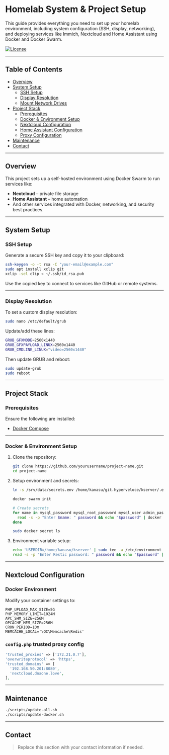 
# Homelab System & Project Setup

This guide provides everything you need to set up your homelab environment, including system configuration (SSH, display, networking), and deploying services like Immich, Nextcloud and Home Assistant using Docker and Docker Swarm.

[![License](https://img.shields.io/badge/license-MIT-blue.svg)](LICENSE)

---

## Table of Contents

- [Overview](#overview)
- [System Setup](#system-setup)
  - [SSH Setup](#ssh-setup)
  - [Display Resolution](#display-resolution)
  - [Mount Network Drives](#mount-network-drives)
- [Project Stack](#project-stack)
  - [Prerequisites](#prerequisites)
  - [Docker & Environment Setup](#docker--environment-setup)
  - [Nextcloud Configuration](#nextcloud-configuration)
  - [Home Assistant Configuration](#home-assistant-configuration)
  - [Proxy Configuration](#proxy-configuration)
- [Maintenance](#maintenance)
- [Contact](#contact)

---

## Overview

This project sets up a self-hosted environment using Docker Swarm to run services like:

- **Nextcloud** – private file storage
- **Home Assistant** – home automation
- And other services integrated with Docker, networking, and security best practices.

---

## System Setup

### SSH Setup

Generate a secure SSH key and copy it to your clipboard:

```bash
ssh-keygen -o -t rsa -C "your-email@example.com"
sudo apt install xclip git
xclip -sel clip < ~/.ssh/id_rsa.pub
```

Use the copied key to connect to services like GitHub or remote systems.

---

### Display Resolution

To set a custom display resolution:

```bash
sudo nano /etc/default/grub
```

Update/add these lines:

```bash
GRUB_GFXMODE=2560x1440
GRUB_GFXPAYLOAD_LINUX=2560x1440
GRUB_CMDLINE_LINUX="video=2560x1440"
```

Then update GRUB and reboot:
```bash
sudo update-grub
sudo reboot
```

---

## Project Stack

### Prerequisites

Ensure the following are installed:

- [Docker Compose](https://www.docker.com/products/compose)

---

### Docker & Environment Setup

1. Clone the repository:

   ```bash
   git clone https://github.com/yourusername/project-name.git
   cd project-name
   ```

2. Setup environment and secrets:

   ```bash
   ln -s /srv/data/secrets.env /home/kanasu/git.hyperveloce/kserver/.env

   docker swarm init

   # Create secrets
   for name in mysql_password mysql_root_password mysql_user admin_password cloudflare_token; do
     read -s -p "Enter $name: " password && echo "$password" | docker secret create $name -
   done

   sudo docker secret ls
   ```

3. Environment variable setup:

   ```bash
   echo 'USERDIR=/home/kanasu/kserver' | sudo tee -a /etc/environment
   read -s -p "Enter Restic password: " password && echo "$password" | sudo tee /home/kanasu/kserver/restic-pw.txt > /dev/null
   ```

---

## Nextcloud Configuration

### Docker Environment

Modify your container settings to:

```env
PHP_UPLOAD_MAX_SIZE=5G
PHP_MEMORY_LIMIT=1024M
APC_SHM_SIZE=256M
OPCACHE_MEM_SIZE=256M
CRON_PERIOD=10m
MEMCACHE_LOCAL='\OC\Memcache\Redis'
```

### `config.php` trusted proxy config

```php
'trusted_proxies' => ['172.21.0.7'],
'overwriteprotocol' => 'https',
'trusted_domains' => [
  '192.168.50.201:8080',
  'nextcloud.dnaone.love',
],
```

---

## Maintenance

```bash
./scripts/update-all.sh
./scripts/update-docker.sh
```

---

## Contact

> Replace this section with your contact information if needed.
